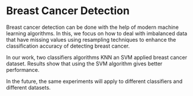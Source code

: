 # Breast Cancer Detection

Breast cancer detection can be done with the help of modern machine learning algorithms.
In this, we focus on how to deal with imbalanced data that have missing values using resampling techniques to enhance the classification accuracy of detecting breast cancer.

In our work, two classifiers algorithms KNN an SVM applied breast cancer dataset. Results show that using the SVM algorithm gives better performance. 

In the future, the same experiments will apply to different classifiers and different datasets.
